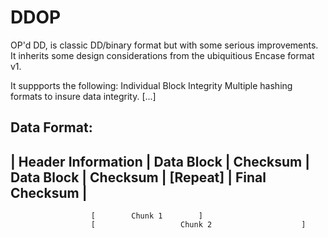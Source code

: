 DDOP
====

OP'd DD, is classic DD/binary format but with some serious improvements. It inherits some design considerations from the ubiquitious Encase format v1.

It suppports the following:
	Individual Block Integrity
	Multiple hashing formats to insure data integrity.
	[...]

Data Format:
 --------------------------------------------------------------------------------------------------
 | Header Information | Data Block | Checksum | Data Block | Checksum | [Repeat] | Final Checksum |
 --------------------------------------------------------------------------------------------------
                      [        Chunk 1        ]
                      [                   Chunk 2                    ]


